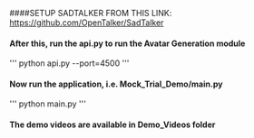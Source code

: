 ####SETUP SADTALKER FROM THIS LINK: https://github.com/OpenTalker/SadTalker
#### After this, run the api.py to run the Avatar Generation module
'''
python api.py --port=4500
'''

#### Now run the application, i.e. Mock_Trial_Demo/main.py
'''
python main.py
'''

#### The demo videos are available in Demo_Videos folder
